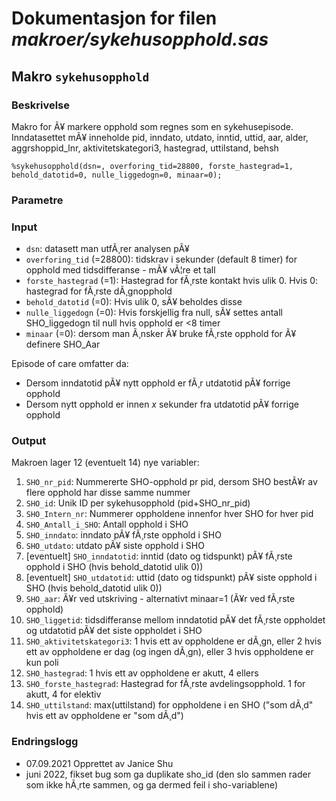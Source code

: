 
# Dokumentasjon for filen *makroer/sykehusopphold.sas*


## Makro `sykehusopphold`


 ### Beskrivelse
Makro for Ã¥ markere opphold som regnes som en sykehusepisode. 
Inndatasettet mÃ¥ inneholde pid, inndato, utdato, inntid, uttid, aar, alder, aggrshoppid_lnr, aktivitetskategori3, hastegrad, uttilstand, behsh

```
%sykehusopphold(dsn=, overforing_tid=28800, forste_hastegrad=1, behold_datotid=0, nulle_liggedogn=0, minaar=0);
```
### Parametre

### Input
- `dsn`: datasett man utfÃ¸rer analysen pÃ¥ 
- `overforing_tid` (=28800): tidskrav i sekunder (default 8 timer) for opphold med tidsdifferanse - mÃ¥ vÃ¦re et tall
- `forste_hastegrad` (=1): Hastegrad for fÃ¸rste kontakt hvis ulik 0. Hvis 0: hastegrad for fÃ¸rste dÃ¸gnopphold
- `behold_datotid` (=0): Hvis ulik 0, sÃ¥ beholdes disse 
- `nulle_liggedogn` (=0): Hvis forskjellig fra null, sÃ¥ settes antall SHO_liggedogn til null hvis opphold er <8 timer
- `minaar` (=0): dersom man Ã¸nsker Ã¥ bruke fÃ¸rste opphold for Ã¥ definere SHO_Aar
  
Episode of care omfatter da:
- Dersom inndatotid pÃ¥ nytt opphold er fÃ¸r utdatotid pÃ¥ forrige opphold
- Dersom nytt opphold er innen *x* sekunder fra utdatotid pÃ¥ forrige opphold


 
### Output
Makroen lager 12 (eventuelt 14) nye variabler:
1.  `SHO_nr_pid`: Nummererte SHO-opphold pr pid, dersom SHO bestÃ¥r av flere opphold har disse samme nummer
2.  `SHO_id`: Unik ID per sykehusopphold (pid+SHO_nr_pid)
3.  `SHO_Intern_nr`: Nummerer oppholdene innenfor hver SHO for hver pid
4.  `SHO_Antall_i_SHO`: Antall opphold i SHO
5.  `SHO_inndato`: inndato pÃ¥ fÃ¸rste opphold i SHO
6.  `SHO_utdato`: utdato pÃ¥ siste opphold i SHO
7.  [eventuelt] `SHO_inndatotid`: inntid (dato og tidspunkt) pÃ¥ fÃ¸rste opphold i SHO (hvis behold_datotid ulik 0))
8.  [eventuelt] `SHO_utdatotid`: uttid (dato og tidspunkt) pÃ¥ siste opphold i SHO (hvis behold_datotid ulik 0))
9.  `SHO_aar`: Ã¥r ved utskriving - alternativt minaar=1 (Ã¥r ved fÃ¸rste opphold)
10. `SHO_liggetid`: tidsdifferanse mellom inndatotid pÃ¥ det fÃ¸rste oppholdet og utdatotid pÃ¥ det siste oppholdet i SHO
11. `SHO_aktivitetskategori3`: 1 hvis ett av oppholdene er dÃ¸gn, eller 2 hvis ett av oppholdene er dag (og ingen dÃ¸gn), eller 3 hvis oppholdene er kun poli
12. `SHO_hastegrad`: 1 hvis ett av oppholdene er akutt, 4 ellers
13. `SHO_forste_hastegrad`: Hastegrad for fÃ¸rste avdelingsopphold. 1 for akutt, 4 for elektiv
14. `SHO_uttilstand`: max(uttilstand) for oppholdene i en SHO ("som dÃ¸d" hvis ett av oppholdene er "som dÃ¸d")


### Endringslogg
- 07.09.2021 Opprettet av Janice Shu
- juni 2022, fikset bug som ga duplikate sho_id (den slo sammen rader som ikke hÃ¸rte sammen, og ga dermed feil i sho-variablene)
